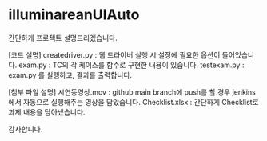 # illuminareanUIAuto

간단하게 프로젝트 설명드리겠습니다.

[코드 설명] 
createdriver.py : 웹 드라이버 실행 시 설정에 필요한 옵션이 들어있습니다.
exam.py : TC의 각 케이스를 함수로 구현한 내용이 있습니다.
testexam.py : exam.py 를 실행하고, 결과를 출력합니다.

[첨부 파일 설명]
시연동영상.mov : github main branch에 push를 할 경우 jenkins에서 자동으로 실행해주는 영상을 담았습니다.
Checklist.xlsx : 간단하게 Checklist로 과제 내용을 담아냈습니다.

감사합니다.
